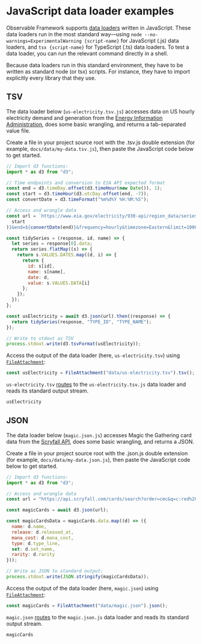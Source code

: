 # JavaScript data loader examples

Observable Framework supports [data loaders](../loaders) written in JavaScript. These data loaders run in the most standard way—using `node --no-warnings=ExperimentalWarning {script-name}` for JavaScript (.js) data loaders, and `tsx {script-name}` for TypeScript (.ts) data loaders. To test a data loader, you can run the relevant command directly in a shell.

Because data loaders run in this standard environment, they have to be written as standard node (or tsx) scripts. For instance, they have to import explicitly every library that they use.

## TSV

The data loader below (`us-electricity.tsv.js`) accesses data on US hourly electricity demand and generation from the [Energy Information Administration](https://www.eia.gov/opendata/), does some basic wrangling, and returns a tab-separated value file.

Create a file in your project source root with the .tsv.js double extension (for example, `docs/data/my-data.tsv.js`), then paste the JavaScript code below to get started.

```js echo=true run=false
// Import d3 functions:
import * as d3 from "d3";

// Time endpoints and conversion to EIA API expected format
const end = d3.timeDay.offset(d3.timeHour(new Date()), 1);
const start = d3.timeHour(d3.utcDay.offset(end, -7));
const convertDate = d3.timeFormat("%m%d%Y %H:%M:%S");

// Access and wrangle data
const url = `https://www.eia.gov/electricity/930-api/region_data/series_data?type[0]=D&type[1]=DF&type[2]=NG&type[3]=TI&start=${convertDate(
  start
)}&end=${convertDate(end)}&frequency=hourly&timezone=Eastern&limit=10000&respondent[0]=US48`;

const tidySeries = (response, id, name) => {
  let series = response[0].data;
  return series.flatMap((s) => {
    return s.VALUES.DATES.map((d, i) => {
      return {
        id: s[id],
        name: s[name],
        date: d,
        value: s.VALUES.DATA[i]
      };
    });
  });
};

const usElectricity = await d3.json(url).then((response) => {
  return tidySeries(response, "TYPE_ID", "TYPE_NAME");
});

// Write to stdout as TSV
process.stdout.write(d3.tsvFormat(usElectricity));
```

Access the output of the data loader (here, `us-electricity.tsv`) using [`FileAttachment`](../javascript/files):

```js echo
const usElectricity = FileAttachment("data/us-electricity.tsv").tsv();
```

`us-electricity.tsv` [routes](../loaders#routing) to the `us-electricity.tsv.js` data loader and reads its standard output stream.

```js echo
usElectricity
```

## JSON

The data loader below (`magic.json.js`) accesses Magic the Gathering card data from the [Scryfall API](https://scryfall.com/docs/api), does some basic wrangling, and returns a JSON.

Create a file in your project source root with the .json.js double extension (for example, `docs/data/my-data.json.js`), then paste the JavaScript code below to get started.

```js run=false
// Import d3 functions:
import * as d3 from "d3";

// Access and wrangle data
const url = "https://api.scryfall.com/cards/search?order=cmc&q=c:red%20pow=3";

const magicCards = await d3.json(url);

const magicCardsData = magicCards.data.map((d) => ({
  name: d.name,
  release: d.released_at,
  mana_cost: d.mana_cost,
  type: d.type_line,
  set: d.set_name,
  rarity: d.rarity
}));

// Write as JSON to standard output:
process.stdout.write(JSON.stringify(magicCardsData));
```

Access the output of the data loader (here, `magic.json`) using [`FileAttachment`](../javascript/files):

```js echo
const magicCards = FileAttachment("data/magic.json").json();
```

`magic.json` [routes](../loaders#routing) to the `magic.json.js` data loader and reads its standard output stream.

```js echo
magicCards
```
